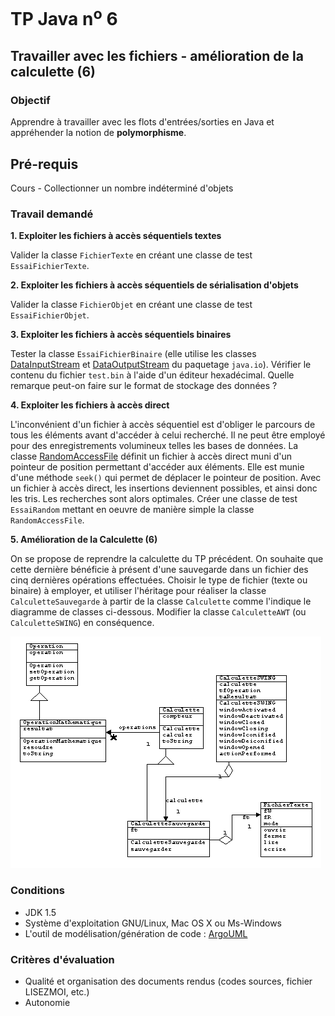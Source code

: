 # TP Java n<sup>o</sup> 6

## Travailler avec les fichiers - amélioration de la calculette (6)

### Objectif
Apprendre à travailler avec les flots d'entrées/sorties en Java et appréhender la notion de **polymorphisme**.

## Pré-requis
Cours - Collectionner un nombre indéterminé d'objets

### Travail demandé
**1\. Exploiter les fichiers à accès séquentiels textes**

Valider la classe `FichierTexte` en créant une classe de test `EssaiFichierTexte`.

**2\. Exploiter les fichiers à accès séquentiels de sérialisation d'objets**

Valider la classe `FichierObjet` en créant une classe de test `EssaiFichierObjet`.

**3\. Exploiter les fichiers à accès séquentiels binaires**

Tester la classe `EssaiFichierBinaire` (elle utilise les classes [DataInputStream](http://java.sun.com/j2se/1.5.0/docs/api/java/io/DataInputStream.html) et [DataOutputStream](http://java.sun.com/j2se/1.5.0/docs/api/java/io/DataOutputStream.html) du paquetage `java.io`). Vérifier le contenu du fichier `test.bin` à l'aide d'un éditeur hexadécimal. Quelle remarque peut-on faire sur le format de stockage des données ?

**4\. Exploiter les fichiers à accès direct**

L'inconvénient d'un fichier à accès séquentiel est d'obliger le parcours de tous les éléments avant d'accéder à celui recherché. Il ne peut être employé pour des enregistrements volumineux telles les bases de données. La classe [RandomAccessFile](http://java.sun.com/j2se/1.5.0/docs/api/java/io/RandomAccessFile.html) définit un fichier à accès direct muni d'un pointeur de position permettant d'accéder aux éléments. Elle est munie d'une méthode `seek()` qui permet de déplacer le pointeur de position. Avec un fichier à accès direct, les insertions deviennent possibles, et ainsi donc les tris. Les recherches sont alors optimales. Créer une classe de test `EssaiRandom` mettant en oeuvre de manière simple la classe `RandomAccessFile`.

**5\. Amélioration de la Calculette (6)**

On se propose de reprendre la calculette du TP précédent. On souhaite que cette dernière bénéficie à présent d'une sauvegarde dans un fichier des cinq dernières opérations effectuées. Choisir le type de fichier (texte ou binaire) à employer, et utiliser l'héritage pour réaliser la classe `CalculetteSauvegarde` à partir de la classe `Calculette` comme l'indique le diagramme de classes ci-dessous. Modifier la classe `CalculetteAWT` (ou `CalculetteSWING`) en conséquence.

![Diagramme de classes](sujets/tp06/dia_classes.png)

### Conditions
*   JDK 1.5
*   Système d'exploitation GNU/Linux, Mac OS X ou Ms-Windows
*   L'outil de modélisation/génération de code : [ArgoUML](http://argouml-fr.tigris.org/)

### Critères d'évaluation
*   Qualité et organisation des documents rendus (codes sources, fichier LISEZMOI, etc.)
*   Autonomie
